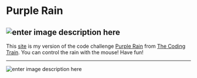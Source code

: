 
# Purple Rain
![enter image description here](https://shiffman.net/images/train.png)
---

This [site](https://cassiofb-dev.github.io/purple-rain/) is my version of the code challenge [Purple Rain](https://thecodingtrain.com/CodingChallenges/004-purplerain.html) from [The Coding Train](https://thecodingtrain.com/).
You can control the rain with the mouse! Have fun!

---

![enter image description here](https://i.imgur.com/hfKuoiB.png)

